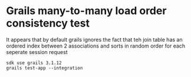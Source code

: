 # Grails many-to-many load order consistency test

It appears that by default grails ignores the fact that teh join table has an ordered index between 2 associations and sorts in random order for each seperate session request

```
sdk use grails 3.1.12
grails test-app --integration
```